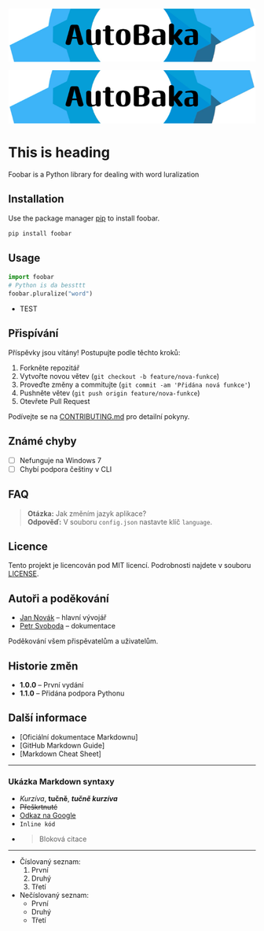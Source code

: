 ![Popis obrázku](AutoBaka.png)

<p align="center">
  <img src="AutoBaka.png" alt="Schéma aplikace" />
</p>



# This is heading
Foobar is  a Python library for dealing with word luralization

## Installation

Use the package manager [pip](https://pip.pypa.io/en/stable/) to install foobar.

````bash
pip install foobar
````

## Usage
````python
import foobar
# Python is da bessttt
foobar.pluralize("word")
````

- TEST


## Přispívání

Příspěvky jsou vítány! Postupujte podle těchto kroků:

1. Forkněte repozitář
2. Vytvořte novou větev (`git checkout -b feature/nova-funkce`)
3. Proveďte změny a commitujte (`git commit -am 'Přidána nová funkce'`)
4. Pushněte větev (`git push origin feature/nova-funkce`)
5. Otevřete Pull Request

Podívejte se na [CONTRIBUTING.md](CONTRIBUTING.md) pro detailní pokyny.

## Známé chyby

- [ ] Nefunguje na Windows 7
- [ ] Chybí podpora češtiny v CLI

## FAQ

> **Otázka:** Jak změním jazyk aplikace?  
> **Odpověď:** V souboru `config.json` nastavte klíč `language`.

## Licence

Tento projekt je licencován pod MIT licencí. Podrobnosti najdete v souboru [LICENSE](LICENSE).

## Autoři a poděkování

- [Jan Novák](https://github.com/jannovak) – hlavní vývojář
- [Petr Svoboda](https://github.com/petrsvoboda) – dokumentace

Poděkování všem přispěvatelům a uživatelům.

## Historie změn

- **1.0.0** – První vydání
- **1.1.0** – Přidána podpora Pythonu

## Další informace

- [Oficiální dokumentace Markdownu]
- [GitHub Markdown Guide]
- [Markdown Cheat Sheet]

---

### Ukázka Markdown syntaxy

- _Kurzíva_, **tučně**, ***tučně kurzíva***
- ~~Přeškrtnuté~~
- [Odkaz na Google](https://www.google.com)
- `Inline kód`
- > Bloková citace
- ---
- Číslovaný seznam:
    1. První
    2. Druhý
    3. Třetí
- Nečíslovaný seznam:
    - První
    - Druhý
    - Třetí


